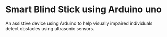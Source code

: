 # Smart Blind Stick using Arduino uno
An assistive device using Arduino to help visually impaired individuals detect obstacles using ultrasonic sensors.
